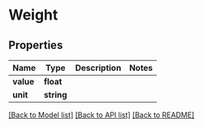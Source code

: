 # Weight

## Properties
Name | Type | Description | Notes
------------ | ------------- | ------------- | -------------
**value** | **float** |  | 
**unit** | **string** |  | 

[[Back to Model list]](../README.md#documentation-for-models) [[Back to API list]](../README.md#documentation-for-api-endpoints) [[Back to README]](../README.md)


